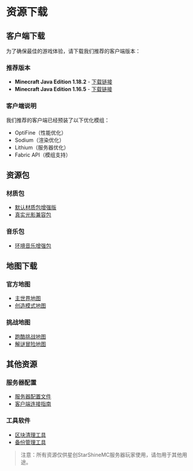 # 资源下载

## 客户端下载

为了确保最佳的游戏体验，请下载我们推荐的客户端版本：

### 推荐版本
- **Minecraft Java Edition 1.18.2** - [下载链接](https://pan.1fu.top/minecraft-1.18.2.zip)
- **Minecraft Java Edition 1.16.5** - [下载链接](https://pan.1fu.top/minecraft-1.16.5.zip)

### 客户端说明
我们推荐的客户端已经预装了以下优化模组：
- OptiFine（性能优化）
- Sodium（渲染优化）
- Lithium（服务器优化）
- Fabric API（模组支持）

## 资源包

### 材质包
- [默认材质包增强版](https://pan.1fu.top/resourcepack-default-enhanced.zip)
- [真实光影兼容包](https://pan.1fu.top/resourcepack-realistic.zip)

### 音乐包
- [环境音乐增强包](https://pan.1fu.top/soundpack-environment.zip)

## 地图下载

### 官方地图
- [主世界地图](https://pan.1fu.top/map-main-world.zip)
- [创造模式地图](https://pan.1fu.top/map-creative.zip)

### 挑战地图
- [跑酷挑战地图](https://pan.1fu.top/map-parkour.zip)
- [解谜冒险地图](https://pan.1fu.top/map-puzzle.zip)

## 其他资源

### 服务器配置
- [服务器配置文件](https://pan.1fu.top/server-config.zip)
- [客户端连接指南](https://pan.1fu.top/client-setup-guide.pdf)

### 工具软件
- [区块清理工具](https://pan.1fu.top/tool-chunk-cleaner.jar)
- [备份管理工具](https://pan.1fu.top/tool-backup-manager.exe)

> 注意：所有资源仅供星创StarShineMC服务器玩家使用，请勿用于其他用途。